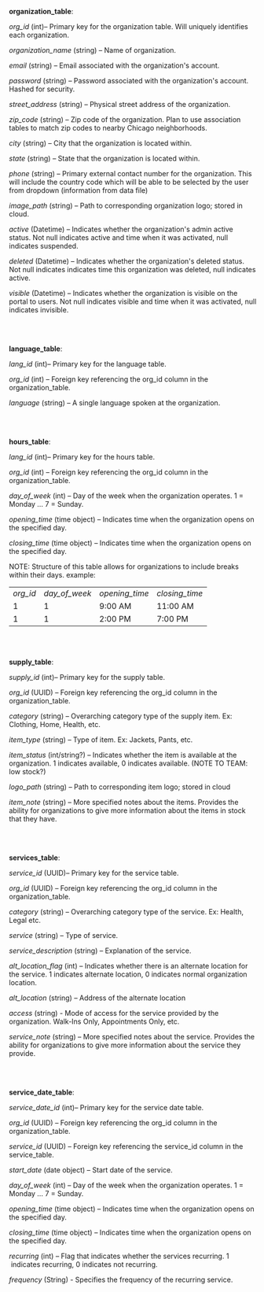 **organization\_table**:

_org\_id_ (int)_–_ Primary key for the organization table. Will uniquely identifies each organization.

_organization\_name_ (string) – Name of organization.

_email_ (string) – Email associated with the organization's account.

_password_ (string) – Password associated with the organization's account. Hashed for security.

_street\_address_ (string) – Physical street address of the organization.

_zip\_code_ (string) – Zip code of the organization. Plan to use association tables to match zip codes to nearby Chicago neighborhoods.

_city_ (string) – City that the organization is located within.

_state_ (string) – State that the organization is located within.

_phone_ (string) – Primary external contact number for the organization. This will include the country code which will be able to be selected by the user from dropdown (information from data file)

_image\_path_ (string) – Path to corresponding organization logo; stored in cloud.

_active_ (Datetime) – Indicates whether the organization's admin active status. Not null indicates active and time when it was activated, null indicates suspended.

_deleted_ (Datetime) – Indicates whether the organization's deleted status. Not null indicates indicates time this organization was deleted, null indicates active.

_visible_ (Datetime) – Indicates whether the organization is visible on the portal to users. Not null indicates visible and time when it was activated, null indicates invisible.


<br/><br/> 


**language\_table**:

_lang\_id_ (int)_–_ Primary key for the language table.

_org\_id_ (int) – Foreign key referencing the org\_id column in the organization\_table.

_language_ (string) – A single language spoken at the organization.  


<br/><br/> 

  
**hours\_table**:

_lang\_id_ (int)_–_ Primary key for the hours table.

_org\_id_ (int) – Foreign key referencing the org\_id column in the organization\_table.

_day\_of\_week_ (int) – Day of the week when the organization operates. 1 = Monday … 7 = Sunday.

_opening\_time_ (time object) – Indicates time when the organization opens on the specified day.

_closing\_time_ (time object) – Indicates time when the organization opens on the specified day.



NOTE: Structure of this table allows for organizations to include breaks within their days. example: 

<table><tbody><tr><td><i>org_id</i></td><td><i>day_of_week</i></td><td><i>opening_time</i></td><td><i>closing_time</i></td></tr><tr><td>1</td><td>1</td><td>9:00 AM</td><td>11:00 AM</td></tr><tr><td>1</td><td>1</td><td>2:00 PM</td><td>7:00 PM</td></tr></tbody></table>


<br/><br/> 

  
**supply\_table**:

_supply\_id_ (int)_–_ Primary key for the supply table.

_org\_id_ (UUID) – Foreign key referencing the org\_id column in the organization\_table.

_category_ (string) – Overarching category type of the supply item. Ex: Clothing, Home, Health, etc.

_item\_type_ (string) – Type of item. Ex: Jackets, Pants, etc.

_item\_status_ (int/string?) – Indicates whether the item is available at the organization. 1 indicates available, 0 indicates available. (NOTE TO TEAM: low stock?)

_logo\_path_ (string) – Path to corresponding item logo; stored in cloud

_item\_note_ (string) – More specified notes about the items. Provides the ability for organizations to give more information about the items in stock that they have.  


<br/><br/> 


**services\_table**:

_service\_id_ (UUID)_–_ Primary key for the service table.

_org\_id_ (UUID) – Foreign key referencing the org\_id column in the organization\_table.

_category_ (string) – Overarching category type of the service. Ex: Health, Legal etc.

_service_ (string) – Type of service.

_service\_description_ (string) – Explanation of the service.

_alt\_location\_flag_ (int) – Indicates whether there is an alternate location for the service. 1 indicates alternate location, 0 indicates normal organization location.

_alt\_location_ (string) – Address of the alternate location

_access_ (string) - Mode of access for the service provided by the organization. Walk-Ins Only, Appointments Only, etc.

_service\_note_ (string) – More specified notes about the service. Provides the ability for organizations to give more information about the service they provide.  


<br/><br/> 


**service\_date\_table**:

_service_date\_id_ (int)_–_ Primary key for the service date table.

_org\_id_ (UUID) – Foreign key referencing the org\_id column in the organization\_table.

_service\_id_ (UUID) – Foreign key referencing the service\_id column in the service\_table.

_start\_date_ (date object) – Start date of the service.

_day\_of\_week_ (int) – Day of the week when the organization operates. 1 = Monday … 7 = Sunday.

_opening\_time_ (time object) – Indicates time when the organization opens on the specified day.

_closing\_time_ (time object) – Indicates time when the organization opens on the specified day.

_recurring_ (int) – Flag that indicates whether the services recurring. 1  indicates recurring, 0 indicates not recurring.

_frequency_ (String) - Specifies the frequency of the recurring service.
